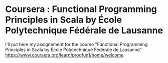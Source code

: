 # Coursera : Functional Programming Principles in Scala by École Polytechnique Fédérale de Lausanne

I'll put here my assignement for the course "Functional Programming Principles in Scala by École Polytechnique Fédérale de Lausanne" https://www.coursera.org/learn/progfun1/home/welcome
